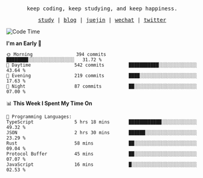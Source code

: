 <p align="center">
  <samp>
    <span>keep coding, keep studying, and keep happiness.</span>
  </samp>
</p>

<p align="center">
  <samp>
    <a href="https://github.com/ouduidui/fe-study">study</a> |
    <a href="https://deweyou.me">blog</a>  |
    <a href="https://juejin.cn/user/4309700183594366">juejin</a> |
    <a href="https://user-images.githubusercontent.com/54696834/165071004-6509e3f2-90c3-448c-9d92-3da42b0c2021.jpeg">wechat</a> |
    <a href="https://twitter.com/ouduidui">twitter</a>
  </samp>
</p>

<!--START_SECTION:waka-->
![Code Time](http://img.shields.io/badge/Code%20Time-4%2C409%20hrs%2042%20mins-blue)

**I'm an Early 🐤** 

```text
🌞 Morning                394 commits         ████████░░░░░░░░░░░░░░░░░   31.72 % 
🌆 Daytime                542 commits         ███████████░░░░░░░░░░░░░░   43.64 % 
🌃 Evening                219 commits         ████░░░░░░░░░░░░░░░░░░░░░   17.63 % 
🌙 Night                  87 commits          ██░░░░░░░░░░░░░░░░░░░░░░░   07.00 % 
```


📊 **This Week I Spent My Time On** 

```text
💬 Programming Languages: 
TypeScript               5 hrs 18 mins       ████████████░░░░░░░░░░░░░   49.32 % 
JSON                     2 hrs 30 mins       ██████░░░░░░░░░░░░░░░░░░░   23.29 % 
Rust                     58 mins             ██░░░░░░░░░░░░░░░░░░░░░░░   09.04 % 
Protocol Buffer          45 mins             ██░░░░░░░░░░░░░░░░░░░░░░░   07.07 % 
JavaScript               16 mins             █░░░░░░░░░░░░░░░░░░░░░░░░   02.53 % 
```


<!--END_SECTION:waka-->
